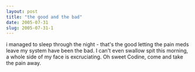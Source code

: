 ```yaml
---
layout: post
title: "the good and the bad"
date: 2005-07-31
slug: 2005-07-31-1
---
```


i managed to sleep through the night - that&apos;s the good
letting the pain meds leave my system have been the bad.  I can&apos;t even swallow spit this morning, a whole side of my face is excruciating. Oh sweet Codine, come and take the pain away.



